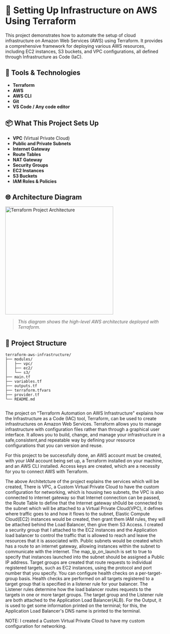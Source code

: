 # 🚀 Setting Up Infrastructure on AWS Using Terraform

This project demonstrates how to automate the setup of cloud infrastructure on Amazon Web Services (AWS) using Terraform. It provides a comprehensive framework for deploying various AWS resources, including EC2 instances, S3 buckets, and VPC configurations, all defined through Infrastructure as Code (IaC).



## 🧰 Tools & Technologies

- **Terraform**
- **AWS**
- **AWS CLI**
- **Git**
- **VS Code / Any code editor**



## 📦 What This Project Sets Up

- **VPC** (Virtual Private Cloud)
- **Public and Private Subnets**
- **Internet Gateway**
- **Route Tables**
- **NAT Gateway**
- **Security Groups**
- **EC2 Instances**
- **S3 Buckets**
- **IAM Roles & Policies**



## 🌐 Architecture Diagram

<img width="340" alt="Terraform Project Architecture" src="https://github.com/user-attachments/assets/4c5209b0-4425-4a7f-92bd-36b11ae6d0c5">


> _This diagram shows the high-level AWS architecture deployed with Terraform._


## 📁 Project Structure
```
terraform-aws-infrastructure/
├── modules/
│   ├── vpc/
│   ├── ec2/
│   └── s3/
├── main.tf
├── variables.tf
├── outputs.tf
├── terraform.tfvars
├── provider.tf
└── README.md


```




The project on "Terraform Automation on AWS Infrastructure" explains how the Infrastructure as a Code (IAC) tool, Terraform, can be used to create infrastructures on Amazon Web Services. Terraform allows you to manage infrastructure with configuration files rather than through a graphical user interface. It allows you to build, change, and manage your infrastructure in a safe,consistent,and repeatable way by defining your resource configurations that you can version and reuse. 

For this project to be successfully done, an AWS account must be created, with your IAM account being set up, a Terraform installed on your machine, and an AWS CLI installed. Access keys are created, which are a necessity for you to connect AWS with Terraform.

The above Architetcture of the project explains the services which will be created, There is VPC, a Custom Virtual Private Cloud to have the custom configuration for networking, which is housing two subnets, the VPC is also connected to internet gateway so that Internet connection can be passed, the Route Table to define that the Internet gateway sh0uld be connected to the subnet which will be attached to a Virtual Private Cloud(VPC), it defines where traffic goes to and how it flows to the subnet, Elastic Compute Cloud(EC2) instances would be created, then grant them IAM rules, they will be attached behind the Load Balancer, then give them S3 Access. I created a security group that I attached to the EC2 instances and the Application load balancer to control the traffic that is allowed to reach and leave the resources that it is associated with. Public subnets would be created which has a route to an internet gateway, allowing instances within the subnet to communicate with the internet. The map_ip_on_launch is set to true to specify that instances launched into the subnet should be assigned a Public IP address. Target groups are created that route requests to individual registered targets, such as EC2 instances, using the protocol and port number that you specify.  You can configure health checks on a per-target-group basis. Health checks are performed on all targets registered to a target group that is specified in a listener rule for your balancer. The Listener rules determine how the load balancer routes requests to the targets in one or more target groups. The target group and the Listener rule are both attached to the Application Load Balancer(ALB). For the Output, it is used to get some information printed on the terminal; for this, the Application Load Balancer's DNS name is printed to the terminal. 

NOTE: I created a Custom Virtual Private Cloud to have my custom configuration for networking. 

